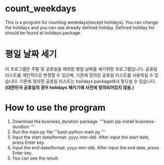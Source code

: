 # count_weekdays
This is a program for counting weekdays(except holidays). You can change the holidays and you can use already defined holiday. Defined holiday list should be found at holidays package.

# 평일 날짜 세기
이 프로그램은 주말 및 공휴일을 제외한 평일 날짜를 세기위한 프로그램입니다. 공휴일 리스트를 개인적으로 변경할 수 있으며, 기존에 정의된 공휴일 리스트를 사용하실 수 있습니다. 기존에 정의된 공휴일 리스트는 holidays package에서 찾으실 수 있습니다. __(대한민국 공휴일의 경우 holidays 패키기에 사전에 정의되어있지 않음.)__

# How to use the program
1. Download the business_duration package.
'''bash
pip install business-duration
'''
2. Run the main.py file
'''bash
python main.py
'''
3. Input the start date(format: yyyy-mm-dd). After input the start date, press Enter key.
4. Input the end date(format: yyyy-mm-dd). After input the end date, press Enter key.
5. You can see the result.
